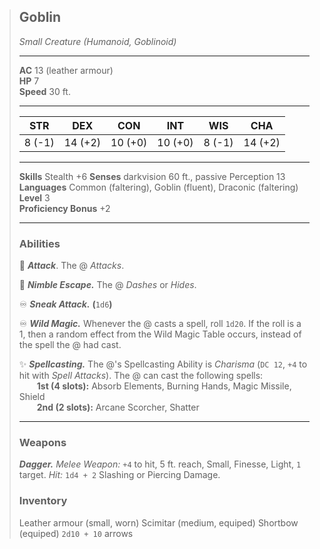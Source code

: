 > ## Goblin
> 
> *Small Creature (Humanoid, Goblinoid)*
> 
> ---
> 
> **AC** 13 (leather armour)  
> **HP** 7  
> **Speed** 30 ft.  
> 
> ---
> 
> |  STR   |   DEX   |   CON   |   INT   |  WIS   |   CHA   |
> | :----: | :-----: | :-----: | :-----: | :----: | :-----: |
> | 8 (-1) | 14 (+2) | 10 (+0) | 10 (+0) | 8 (-1) | 14 (+2) |
> 
> ---
> 
> **Skills** Stealth +6
> **Senses** darkvision 60 ft., passive Perception 13  
> **Languages** Common (faltering), Goblin (fluent), Draconic (faltering)  
> **Level** 3  
> **Proficiency Bonus** +2  
> 
> ---
> 
> ### Abilities
> 
> 🔷 ***Attack***. The @ *Attacks*.  
> 
> 🔵 ***Nimble Escape.*** The @ *Dashes* or *Hides*.  
> 
> ♾️ ***Sneak Attack.*** **(**`1d6`**)**
>
> ♾️ ***Wild Magic.*** Whenever the @ casts a spell, roll `1d20`. If the roll is a 1, then a random effect from the Wild Magic Table occurs, instead of the spell the @ had cast.
>
> ✨ ***Spellcasting.*** The @'s Spellcasting Ability is *Charisma* (`DC 12`, `+4` to hit with *Spell Attacks*). The @ can cast the following spells:  
> &emsp;&emsp;**1st (4 slots):** Absorb Elements, Burning Hands, Magic Missile, Shield  
> &emsp;&emsp;**2nd (2 slots):** Arcane Scorcher, Shatter  
> 
> ---
> 
> ### Weapons
> 
> ***Dagger.*** *Melee Weapon:* `+4` to hit, 5 ft. reach, Small, Finesse, Light, `1` target. *Hit:* `1d4 + 2` Slashing or Piercing Damage.
> 
> ### Inventory
>
> Leather armour (small, worn)
> Scimitar (medium, equiped)
> Shortbow (equiped)
> `2d10 + 10` arrows